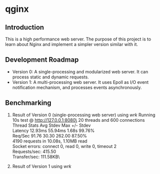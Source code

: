 # qginx

## Introduction
This is a high performance web server. The purpose of this project is to learn about Nginx and implement a simpler version similar with it.

## Development Roadmap
- Version 0: A single-processing and modularized web server. It can process static and dynamic requests. 
- Version 1: A multi-processing web server. It uses Epoll as I/O event notification mechanism, and processes events asynchronously.

## Benchmarking
1. Result of Version 0 (single-processing web server) using *wrk*
Running 10s test @ http://127.0.0.1:8080\
20 threads and 600 connections\
Thread Stats   Avg      Stdev     Max   +/- Stdev\
Latency    12.93ms   55.94ms   1.68s    99.76%\
Req/Sec    91.76     30.30   262.00     87.50%\
4190 requests in 10.08s, 1.10MB read\
Socket errors: connect 0, read 0, write 0, timeout 2\
Requests/sec:    415.50\
Transfer/sec:    111.58KB\

2. Result of Version 1 using *wrk*
